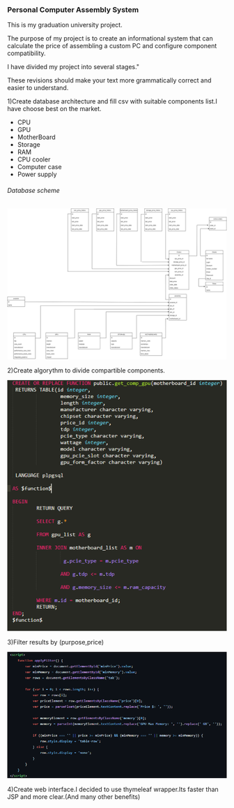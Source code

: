 ### Personal Computer Assembly System
This is my graduation university project.

The purpose of my project is to create an informational system that can calculate the price of assembling a custom PC and configure component compatibility.

I have divided my project into several stages."

These revisions should make your text more grammatically correct and easier to understand.<br>

1)Create database architecture and fill csv with suitable components list.I have choose best on the market.
 - CPU
 - GPU
 - MotherBoard
 - Storage
 - RAM
 - CPU cooler
 - Computer case
 - Power supply

###### Database scheme 
<img src="https://github.com/Javac-g/Computer_Build_System/blob/master/pc_system_diagramm.png">
<br>

2)Create algorythm to divide compartible components.<br>

<img src = "gpu.png"></img>

3)Filter results by (purpose,price)<br>

<img src = "filter.png"></img>

4)Create web interface.I decided to use thymeleaf wrapper.Its faster than JSP and more clear.(And many other benefits)<br>



